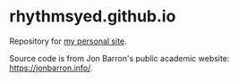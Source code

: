 # rhythmsyed.github.io
Repository for [my personal site](https://rhythmsyed.github.io/). 

Source code is from Jon Barron's public academic website: https://jonbarron.info/.